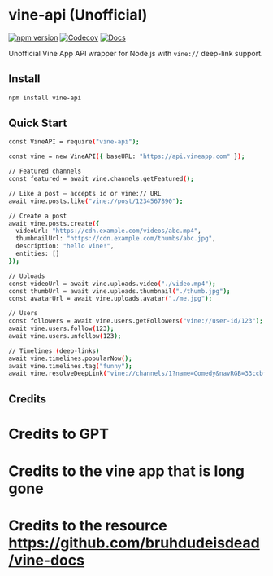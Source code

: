# vine-api (Unofficial)

[![npm version](https://img.shields.io/npm/v/vine-api.svg)](https://www.npmjs.com/package/vine-api)
[![Codecov](https://codecov.io/gh/TSMCIDevTest/vine-api/branch/main/graph/badge.svg)](https://codecov.io/gh/TSMCIDevTest/vine-api)
[![Docs](https://img.shields.io/badge/docs-GitHub%20Pages-blue)](https://TSMCIDevTest.github.io/vine-api/)

Unofficial Vine App API wrapper for Node.js with `vine://` deep-link support.

## Install
```bash
npm install vine-api
```

## Quick Start
```bash
const VineAPI = require("vine-api");

const vine = new VineAPI({ baseURL: "https://api.vineapp.com" });

// Featured channels
const featured = await vine.channels.getFeatured();

// Like a post — accepts id or vine:// URL
await vine.posts.like("vine://post/1234567890");

// Create a post
await vine.posts.create({
  videoUrl: "https://cdn.example.com/videos/abc.mp4",
  thumbnailUrl: "https://cdn.example.com/thumbs/abc.jpg",
  description: "hello vine!",
  entities: []
});

// Uploads
const videoUrl = await vine.uploads.video("./video.mp4");
const thumbUrl = await vine.uploads.thumbnail("./thumb.jpg");
const avatarUrl = await vine.uploads.avatar("./me.jpg");

// Users
const followers = await vine.users.getFollowers("vine://user-id/123");
await vine.users.follow(123);
await vine.users.unfollow(123);

// Timelines (deep-links)
await vine.timelines.popularNow();
await vine.timelines.tag("funny");
await vine.resolveDeepLink("vine://channels/1?name=Comedy&navRGB=33ccbf&titleRGB=ffffff");
```

## Credits
# Credits to GPT
# Credits to the vine app that is long gone
# Credits to the resource https://github.com/bruhdudeisdead/vine-docs
